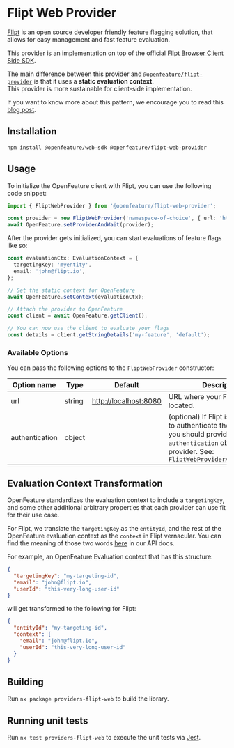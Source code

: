 # Flipt Web Provider

[Flipt](https://www.flipt.io/) is an open source developer friendly feature flagging solution, that allows for easy management and fast feature evaluation.

This provider is an implementation on top of the official [Flipt Browser Client Side SDK](https://www.npmjs.com/package/@flipt-io/flipt-client-browser).

The main difference between this provider and [`@openfeature/flipt-provider`](https://www.npmjs.com/package/@openfeature/flipt-provider) is that it uses a **static evaluation context**.  
This provider is more sustainable for client-side implementation.

If you want to know more about this pattern, we encourage you to read this [blog post](https://openfeature.dev/blog/catering-to-the-client-side/).

## Installation

```
npm install @openfeature/web-sdk @openfeature/flipt-web-provider
```

## Usage

To initialize the OpenFeature client with Flipt, you can use the following code snippet:

```ts
import { FliptWebProvider } from '@openfeature/flipt-web-provider';

const provider = new FliptWebProvider('namespace-of-choice', { url: 'http://your.upstream.flipt.host' });
await OpenFeature.setProviderAndWait(provider);
```

After the provider gets initialized, you can start evaluations of feature flags like so:

```ts
const evaluationCtx: EvaluationContext = {
  targetingKey: 'myentity',
  email: 'john@flipt.io',
};

// Set the static context for OpenFeature
await OpenFeature.setContext(evaluationCtx);

// Attach the provider to OpenFeature
const client = await OpenFeature.getClient();

// You can now use the client to evaluate your flags
const details = client.getStringDetails('my-feature', 'default');
```

### Available Options

You can pass the following options to the `FliptWebProvider` constructor:

| Option name    | Type   | Default                 | Description                                                                                                                                                                               |
| -------------- | ------ | ----------------------- | ----------------------------------------------------------------------------------------------------------------------------------------------------------------------------------------- |
| url            | string | <http://localhost:8080> | URL where your Flipt server is located.                                                                                                                                                   |
| authentication | object |                         | (optional) If Flipt is configured to authenticate the requests, you should provide an `authentication` object to the provider. See: [`FliptWebProviderAuthentication`](src/lib/models.ts) |

## Evaluation Context Transformation

OpenFeature standardizes the evaluation context to include a `targetingKey`, and some other additional arbitrary properties that each provider can use fit for their use case.

For Flipt, we translate the `targetingKey` as the `entityId`, and the rest of the OpenFeature evaluation context as the `context` in Flipt vernacular. You can find the meaning of those two words [here](https://www.flipt.io/docs/reference/evaluation/variant-evaluation) in our API docs.

For example, an OpenFeature Evaluation context that has this structure:

```json
{
  "targetingKey": "my-targeting-id",
  "email": "john@flipt.io",
  "userId": "this-very-long-user-id"
}
```

will get transformed to the following for Flipt:

```json
{
  "entityId": "my-targeting-id",
  "context": {
    "email": "john@flipt.io",
    "userId": "this-very-long-user-id"
  }
}
```

## Building

Run `nx package providers-flipt-web` to build the library.

## Running unit tests

Run `nx test providers-flipt-web` to execute the unit tests via [Jest](https://jestjs.io).
